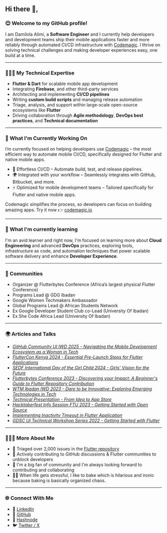 ## Hi there 👋, 

### 😊 Welcome to my GitHub profile!

I am Damilola Alimi, a **Software Engineer** and I currently help developers and development teams ship their mobile applications faster and more reliably through automated CI/CD infrastructure with [Codemagic](codemagic.io). I thrive on solving technical challenges and making developer experiences easy, one build at a time.

---

### 👩🏽‍💻 My Technical Expertise
- **Flutter & Dart** for scalable mobile app development
- Integrating **Firebase**, and other third-party services
- Architecting and implementing **CI/CD pipelines**
- Writing **custom build scripts** and managing release automation  
- Triage, analysis, and support within large-scale open-source ecosystems like **Flutter**  
- Driving collaboration through **Agile methodology**, **DevOps best practices**, and **Technical documentation**  
---

### 🔭 What I'm Currently Working On
I’m currently focused on helping developers use [Codemagic](codemagic.io) – the most efficient way to automate mobile CI/CD, specifically designed for Flutter and native mobile apps.
- 🔧 Effortless CI/CD – Automate build, test, and release pipelines.
- 🌍 Integrated with your workflow – Seamlessly integrates with GitHub, Bitbucket, and more.
- ⚡ Optimized for mobile development teams – Tailored specifically for Flutter and native mobile apps.

Codemagic simplifies the process, so developers can focus on building amazing apps. Try it now 👉 [codemagic.io](codemagic.io)

---

### 🌱 What I'm currently learning
I'm an avid learner and right now, I'm focused on learning more about **Cloud Engineering** and advanced **DevOps** practices, exploring tools, infrastructure as code, and automation techniques that power scalable software delivery and enhance **Developer Experience**.

---

### 👯 Communities
- Organizer @ Flutterbytes Conference (Africa’s largest physical Flutter Conference)
- Programs Lead @ GDG Ibadan
- Google Women Techmakers Ambassador
- Global Programs Lead @ African Students Network
- Ex Google Developer Student Club co-Lead (University Of Ibadan)
- Ex She Code Africa Lead (University Of Ibadan)

---

### 🌍 Articles and Talks

- *[GitHub Community UI IWD 2025 - Navigating the Mobile Development Ecosystem as a Woman in Tech](https://www.canva.com/design/DAGDL3jyxto/M0rA0j8gkAV71-aQMpxnrg/edit?utm_content=DAGDL3jyxto&utm_campaign=designshare&utm_medium=link2&utm_source=sharebutton)*
- *[FlutterCon Kenya 2024 - Essential Pre-Launch Steps for Flutter Applications](https://docs.google.com/presentation/d/19z3AwO-iKgJqLedkIXHyWDEWhzkC0TLAaHXowBAZAyo)*
- *[SEDF International Day of the Girl Child 2024 - Girls’ Vision for the Future](https://www.canva.com/design/DAGmf53UJVs/llMW5lZ9LI00ew-YMP88Qw/edit?utm_content=DAGmf53UJVs&utm_campaign=designshare&utm_medium=link2&utm_source=sharebutton)*
- *[Flutterbytes Conference 2023 - Discovering your Impact: A Beginner's Guide to Flutter Repository Contribution](https://docs.google.com/presentation/d/1_aT4-oTYwqendM6evVQJyWCUHM0mDRbm)*
- *[WTM Ibadan IWD 2023 - Dare to be Innovative: Exploring Emerging Technologies in Tech](https://docs.google.com/presentation/d/11zd7ji-OgdY1uNKDIpYfW2Kab8ryd6BivaBlaGf2nb0)*
- *[Technical Presentation - From Idea to App Store](https://www.canva.com/design/DAFhSV349LI/x6IgvoXysJm_kb81c976Zw/edit?utm_content=DAFhSV349LI&utm_campaign=designshare&utm_medium=link2&utm_source=sharebutton)*
- *[Hacktoberfest Info Session FTU 2023 - Getting Started with Open Source](https://www.canva.com/design/DAFx0Ma_CZk/oM37AYcoC84hJ8wmuow29w/view?utm_content=DAFx0Ma_CZk&utm_campaign=designshare&utm_medium=link2&utm_source=uniquelinks&utlId=h3c14cc1de4)*
- *[Implementing Inactivity Timeout in Flutter Application](https://ease.hashnode.dev/implementing-inactivity-timeout-in-flutter-application)*
- *[GDSC UI Technical Workshop Series 2022 - Getting Started with Flutter](https://docs.google.com/presentation/d/1n2uKpejS8ORXR5r877h4NbmNX814BrAx41gwofeOMkU)* 

---

### 🧑🏽‍🔧 More About Me

- 🐞 Triaged over 2,000 issues in the [Flutter repository](https://github.com/flutter/flutter/issues)
- 🧵 Actively contributing to GitHub discussions & Flutter communities to unblock developers
- 👯 I'm a big fan of community and I'm always looking forward to contributing and collaborating
- 💆‍♀️ When life gets stressful, I like to bake which is hilarious and ironic because baking is basically organized chaos.

---

### 🌐 Connect With Me

- 💼 [LinkedIn](https://www.linkedin.com/in/damilolaalimi/)
- 🐙 [GitHub](https://github.com/dam-ease)
- 🧠 [Hashnode](https://ease.hashnode.dev/)
- 🐦 [Twitter / X](https://twitter.com/dammy_alimi)
